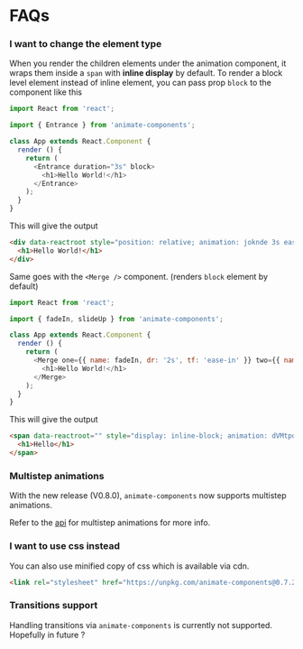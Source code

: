 # FAQs

### I want to change the element type
When you render the children elements under the animation component, it wraps them inside a `span` with **inline display** by default. To render a block level element instead of inline element, you can pass prop `block` to the component like this

```javascript
import React from 'react';

import { Entrance } from 'animate-components';

class App extends React.Component {
  render () {
    return (
      <Entrance duration="3s" block>
        <h1>Hello World!</h1>
      </Entrance>
    );
  }
}
```

This will give the output 

```html
<div data-reactroot style="position: relative; animation: joknde 3s ease 0s 1 normal none running; backface-visibility: visible;">
  <h1>Hello World!</h1>
</div>
```

Same goes with the `<Merge />` component. (renders `block` element by default)

```javascript
import React from 'react';

import { fadeIn, slideUp } from 'animate-components';

class App extends React.Component {
  render () {
    return (
      <Merge one={{ name: fadeIn, dr: '2s', tf: 'ease-in' }} two={{ name: slideUp, dr: '2s', tf: 'ease-out' }} inline>
        <h1>Hello World!</h1>
      </Merge>
    );
  }
}
```

This will give the output

```html
<span data-reactroot="" style="display: inline-block; animation: dVMtpd 2s ease-in, bcCCNc 2s ease-in; backface-visibility: visible;">
  <h1>Hello</h1>
</span>
```

### Multistep animations 
With the new release (V0.8.0), `animate-components` now supports multistep animations.

Refer to the [api]() for multistep animations for more info.

### I want to use css instead
You can also use minified copy of css which is available via cdn.

```html
<link rel="stylesheet" href="https://unpkg.com/animate-components@0.7.2/css/animate-components.min.css">
```

### Transitions support
Handling transitions via `animate-components` is currently not supported. Hopefully in future ? 
